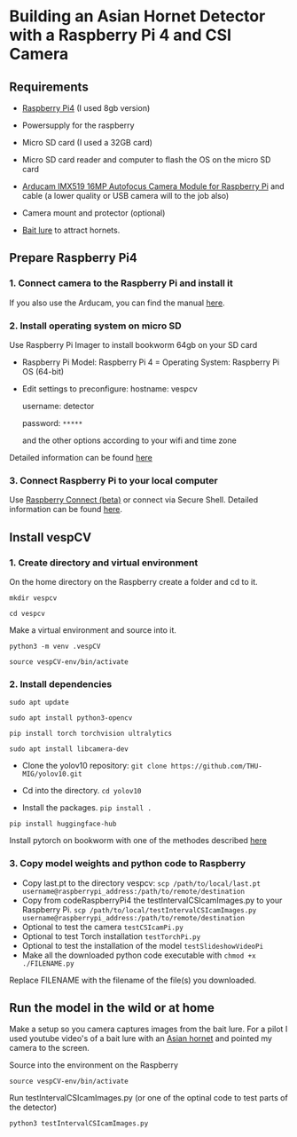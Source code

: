 # Building an Asian Hornet Detector with a Raspberry Pi 4 and CSI Camera

## Requirements
- [Raspberry Pi4](https://www.raspberrypi.com/products/raspberry-pi-4-model-b/?variant=raspberry-pi-4-model-b-8gb) (I used 8gb version)
- Powersupply for the raspberry
- Micro SD card (I used a 32GB card)
- Micro SD card reader and computer to flash the OS on the micro SD card

- [Arducam IMX519 16MP Autofocus Camera Module for Raspberry Pi](https://www.antratek.nl/arducam-imx519) and cable (a lower quality or USB camera will to the job also)
- Camera mount and protector (optional)

- [Bait lure](https://www.rbka.org.uk/index.php/asian-hornet/traps-and-lures) to attract hornets.


## Prepare Raspberry Pi4

### 1. Connect camera to the Raspberry Pi and install it
If you also use the Arducam, you can find the manual [here](https://docs.arducam.com/Raspberry-Pi-Camera/Pivariety-Camera/Quick-Start-Guide/).

### 2. Install operating system on micro SD
Use Raspberry Pi Imager to install bookworm 64gb on your SD card
- Raspberry Pi Model: Raspberry Pi 4
= Operating System: Raspberry Pi OS (64-bit)
- Edit settings to preconfigure:
    hostname: vespcv

    username: detector

    password: `*****`

    and the other options according to your wifi and time zone

Detailed information can be found [here](https://www.raspberrypi.com/documentation/computers/getting-started.html)


### 3. Connect Raspberry Pi to your local computer

Use [Raspberry Connect (beta)](https://connect.raspberrypi.com/sign-in) or connect via Secure Shell. Detailed information can be found [here](https://www.raspberrypi.com/documentation/computers/remote-access.html).

## Install vespCV

### 1. Create directory and virtual environment
On the home directory on the Raspberry create a folder and cd to it.

```mkdir vespcv```

```cd vespcv```

Make a virtual environment and source into it.

```python3 -m venv .vespCV```

```source vespCV-env/bin/activate```

### 2. Install dependencies

```sudo apt update```

```sudo apt install python3-opencv```

```pip install torch torchvision ultralytics```

```sudo apt install libcamera-dev```

- Clone the yolov10 repository: 
```git clone https://github.com/THU-MIG/yolov10.git```

- Cd into the directory.
```cd yolov10```
- Install the packages.
```pip install .```

```pip install huggingface-hub```

Install pytorch on bookworm with one of the methodes described [here](https://qengineering.eu/install-pytorch-on-raspberry-pi-4.html)

### 3. Copy model weights and python code to Raspberry
- Copy last.pt to the directory vespcv:
```scp /path/to/local/last.pt username@raspberrypi_address:/path/to/remote/destination```
- Copy from codeRaspberryPi4 the testIntervalCSIcamImages.py to your Raspberry Pi.
```scp /path/to/local/testIntervalCSIcamImages.py username@raspberrypi_address:/path/to/remote/destination```
- Optional to test the camera
`testCSIcamPi.py`
- Optional to test Torch installation
`testTorchPi.py`
- Optional to test the installation of the model
`testSlideshowVideoPi`
- Make all the downloaded python code executable with
```chmod +x ./FILENAME.py```

Replace FILENAME with the filename of the file(s) you downloaded.

## Run the model in the wild or at home
Make a setup so you camera captures images from the bait lure. For a pilot I used youtube video's of a bait lure with an [Asian hornet](https://www.youtube.com/watch?v=eXZwN4O0FdU) and pointed my camera to the screen.

Source into the environment on the Raspberry

```source vespCV-env/bin/activate```

Run testIntervalCSIcamImages.py (or one of the optinal code to test parts of the detector)

```python3 testIntervalCSIcamImages.py```

